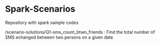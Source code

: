 # Spark-Scenarios
Repository with spark sample codes

/scenario-solutions/Q1-sms_count_btwn_friends : Find the total number of SMS echanged between two persons on a given date
